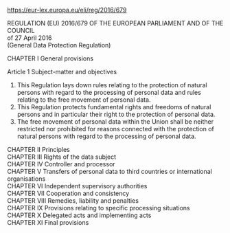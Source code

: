 https://eur-lex.europa.eu/eli/reg/2016/679

REGULATION (EU) 2016/679 OF THE EUROPEAN PARLIAMENT AND OF THE COUNCIL  
of 27 April 2016  
(General Data Protection Regulation)  

CHAPTER I General provisions  

Article 1 Subject-matter and objectives
1. This Regulation lays down rules relating to the protection of natural persons with regard to the processing of personal data and rules relating to the free movement of personal data.
2. This Regulation protects fundamental rights and freedoms of natural persons and in particular their right to the protection of personal data.
3. The free movement of personal data within the Union shall be neither restricted nor prohibited for reasons connected with the protection of natural persons with regard to the processing of personal data.

CHAPTER II Principles  
CHAPTER III Rights of the data subject  
CHAPTER IV Controller and processor  
CHAPTER V Transfers of personal data to third countries or international organisations  
CHAPTER VI Independent supervisory authorities  
CHAPTER VII Cooperation and consistency  
CHAPTER VIII Remedies, liability and penalties  
CHAPTER IX Provisions relating to specific processing situations  
CHAPTER X Delegated acts and implementing acts  
CHAPTER XI Final provisions  
